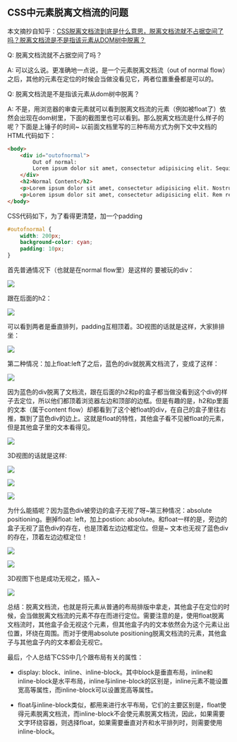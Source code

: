 ## CSS中元素脱离文档流的问题

本文摘抄自知乎：[CSS脱离文档流到底是什么意思，脱离文档流就不占据空间了吗？脱离文档流是不是指该元素从DOM树中脱离？](http://www.zhihu.com/question/24529373/answer/29135021)

Q: 脱离文档流就不占据空间了吗？

A: 可以这么说。更准确地一点说，是一个元素脱离文档流（out of normal flow）之后，其他的元素在定位的时候会当做没看见它，两者位置重叠都是可以的。

Q: 脱离文档流是不是指该元素从dom树中脱离？

A: 不是，用浏览器的审查元素就可以看到脱离文档流的元素（例如被float了）依然会出现在dom树里，下面的截图里也可以看到。那么脱离文档流是什么样子的呢？下面是上锤子的时间~ 以前面文档里写的三种布局方式为例下文中文档的HTML代码如下：

``` html
<body>
	<div id="outofnormal">
		Out of normal: 
		Lorem ipsum dolor sit amet, consectetur adipisicing elit. Sequi esse impedit autem praesentium magni culpa, amet corporis, veniam consequatur voluptates temporibus. Voluptates eius similique asperiores cupiditate fugit hic atque quisquam?
	</div>
	<h2>Normal Content</h2>
	<p>Lorem ipsum dolor sit amet, consectetur adipisicing elit. Nostrum praesentium nam tempora beatae quis nobis laboriosam alias aliquid, tenetur exercitationem. Odio, aperiam, illo! Eveniet natus dignissimos architecto velit eligendi id!</p>
	<p>Lorem ipsum dolor sit amet, consectetur adipisicing elit. Rem reprehenderit velit nam delectus distinctio at unde aliquid officia illo, tempore vitae et incidunt non, ut eos nesciunt quaerat. Enim, minus.</p>
</body>
```

CSS代码如下，为了看得更清楚，加一个padding

```css
#outofnormal {
	width: 200px;
	background-color: cyan;
	padding: 10px;
}
```

首先普通情况下（也就是在normal flow里）是这样的
要被玩的div：

![](https://github.com/luofengmacheng/web_learning/blob/master/pics/pic1.jpg)

跟在后面的h2：

![](https://github.com/luofengmacheng/web_learning/blob/master/pics/pic2.jpg)

可以看到两者是垂直排列，padding互相顶着。3D视图的话就是这样，大家排排坐：

![](https://github.com/luofengmacheng/web_learning/blob/master/pics/pic3.jpg)

第二种情况：加上float:left了之后，蓝色的div就脱离文档流了，变成了这样：

![](https://github.com/luofengmacheng/web_learning/blob/master/pics/pic4.jpg)

因为蓝色的div脱离了文档流，跟在后面的h2和p的盒子都当做没看到这个div的样子去定位，所以他们都顶着浏览器左边和顶部的边框。但是有趣的是，h2和p里面的文本（属于content flow）却都看到了这个被float的div，在自己的盒子里往右推，飘到了蓝色div的边上。这就是float的特性，其他盒子看不见被float的元素，但是其他盒子里的文本看得见。

![](https://github.com/luofengmacheng/web_learning/blob/master/pics/pic5.jpg)

3D视图的话就是这样:

![](https://github.com/luofengmacheng/web_learning/blob/master/pics/pic6.jpg)

![](https://github.com/luofengmacheng/web_learning/blob/master/pics/pic7.jpg)

![](https://github.com/luofengmacheng/web_learning/blob/master/pics/pic8.jpg)

为什么能插呢？因为蓝色div被旁边的盒子无视了呀~第三种情况：absolute positioning。删掉float: left，加上postion: absolute。和float一样的是，旁边的盒子无视了蓝色div的存在，也是顶着左边边框定位。但是~ 文本也无视了蓝色div的存在，顶着左边边框定位！

![](https://github.com/luofengmacheng/web_learning/blob/master/pics/pic9.jpg)

![](https://github.com/luofengmacheng/web_learning/blob/master/pics/pic10.jpg)

3D视图下也是成功无视之，插入~

![](https://github.com/luofengmacheng/web_learning/blob/master/pics/pic11.jpg)

总结：脱离文档流，也就是将元素从普通的布局排版中拿走，其他盒子在定位的时候，会当做脱离文档流的元素不存在而进行定位。需要注意的是，使用float脱离文档流时，其他盒子会无视这个元素，但其他盒子内的文本依然会为这个元素让出位置，环绕在周围。而对于使用absolute 
positioning脱离文档流的元素，其他盒子与其他盒子内的文本都会无视它。

最后，个人总结下CSS中几个跟布局有关的属性：

* display: block、inline、inline-block。其中block是垂直布局，inline和inline-block是水平布局，inline与inline-block的区别是，inline元素不能设置宽高等属性，而inline-block可以设置宽高等属性。

* float与inline-block类似，都用来进行水平布局，它们的主要区别是，float使得元素脱离文档流，而inline-block不会使元素脱离文档流，因此，如果需要文字环绕容器，则选择float，如果需要垂直对齐和水平排列时，则需要使用inline-block。